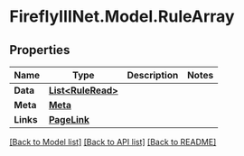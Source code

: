 # FireflyIIINet.Model.RuleArray

## Properties

Name | Type | Description | Notes
------------ | ------------- | ------------- | -------------
**Data** | [**List&lt;RuleRead&gt;**](RuleRead.md) |  | 
**Meta** | [**Meta**](Meta.md) |  | 
**Links** | [**PageLink**](PageLink.md) |  | 

[[Back to Model list]](../README.md#documentation-for-models) [[Back to API list]](../README.md#documentation-for-api-endpoints) [[Back to README]](../README.md)

